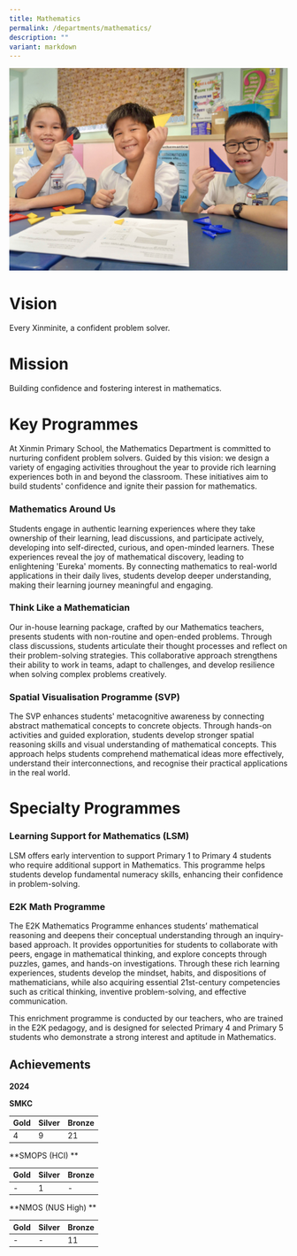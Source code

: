 ```yaml
---
title: Mathematics
permalink: /departments/mathematics/
description: ""
variant: markdown
---
```

![](/images/Department%20Pics/maths%20s.jpg)
# **Vision** 
Every Xinminite, a confident problem solver. 

# **Mission** 
Building confidence and fostering interest in mathematics.

# **Key Programmes**

At Xinmin Primary School, the Mathematics Department is committed to nurturing confident problem solvers. Guided by this vision: we design a variety of engaging activities throughout the year to provide rich learning experiences both in and beyond the classroom. These initiatives aim to build students' confidence and ignite their passion for mathematics.

### Mathematics Around Us

Students engage in authentic learning experiences where they take ownership of their learning, lead discussions, and participate actively, developing into self-directed, curious, and open-minded learners. These experiences reveal the joy of mathematical discovery, leading to enlightening 'Eureka' moments. By connecting mathematics to real-world applications in their daily lives, students develop deeper understanding, making their learning journey meaningful and engaging.

### Think Like a Mathematician 

Our in-house learning package, crafted by our Mathematics teachers, presents students with non-routine and open-ended problems. Through class discussions, students articulate their thought processes and reflect on their problem-solving strategies. This collaborative approach strengthens their ability to work in teams, adapt to challenges, and develop resilience when solving complex problems creatively.

### Spatial Visualisation Programme (SVP)

The SVP enhances students' metacognitive awareness by connecting abstract mathematical concepts to concrete objects. Through hands-on activities and guided exploration, students develop stronger spatial reasoning skills and visual understanding of mathematical concepts. This approach helps students comprehend mathematical ideas more effectively, understand their interconnections, and recognise their practical applications in the real world.

# **Specialty Programmes**

### **Learning Support for Mathematics (LSM)**

LSM offers early intervention to support Primary 1 to Primary 4 students who require additional support in Mathematics. This programme helps students develop fundamental numeracy skills, enhancing their confidence in problem-solving.


### E2K Math Programme

The E2K Mathematics Programme enhances students’ mathematical reasoning and deepens their conceptual understanding through an inquiry-based approach. It provides opportunities for students to collaborate with peers, engage in mathematical thinking, and explore concepts through puzzles, games, and hands-on investigations. Through these rich learning experiences, students develop the mindset, habits, and dispositions of mathematicians, while also acquiring essential 21st-century competencies such as critical thinking, inventive problem-solving, and effective communication.

This enrichment programme is conducted by our teachers, who are trained in the E2K pedagogy, and is designed for selected Primary 4 and Primary 5 students who demonstrate a strong interest and aptitude in Mathematics.


## Achievements 

**2024**

**SMKC**

| Gold | Silver | Bronze  | 
| -------- | -------- | -------- |
|  4   | 9     | 21    |

**SMOPS (HCI) **

| Gold | Silver | Bronze  | 
| -------- | -------- | -------- |
|  -   | 1     | -    |

**NMOS (NUS High) **

| Gold | Silver | Bronze  | 
| -------- | -------- | -------- |
|  -   | -     | 11    |